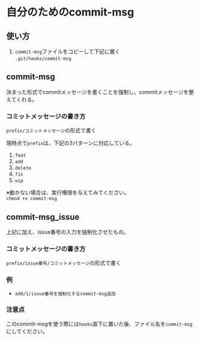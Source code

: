 # 自分のためのcommit-msg

## 使い方

1. `commit-msg`ファイルをコピーして下記に置く  
`.git/hooks/commit-msg`

## commit-msg

決まった形式でcommitメッセージを書くことを強制し、commitメッセージを整えてくれる。  

### コミットメッセージの書き方

`prefix/コミットメッセージ`の形式で書く  

現時点で`prefix`は、下記の3パターンに対応している。

1. `feat`
2. `add`
3. `delete`
4. `fix`
5. `wip`

※動かない場合は、実行権限を与えてみてください。  
`chmod +x commit-msg`

## commit-msg_issue  
  
上記に加え、issue番号の入力を強制化させたもの。  

### コミットメッセージの書き方

`prefix/issue番号/コミットメッセージ`の形式で書く  

### 例  

- `add/1/issue番号を強制化するcommit-msg追加`

### 注意点  

このcommit-msgを使う際には`hooks`直下に置いた後、ファイル名を`commit-msg`にしてください。  
